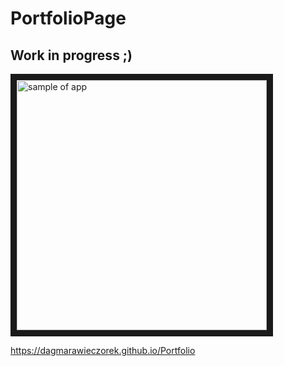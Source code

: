 # PortfolioPage
## Work in progress ;)


<a href="https://dagmarawieczorek.github.io/PortfolioPage/"><img src="https://raw.githubusercontent.com/dagmarawieczorek/PortfolioPage/master/sample.png" 
alt="sample of app" width="400" height="auto" border="10" /></a>


https://dagmarawieczorek.github.io/Portfolio
